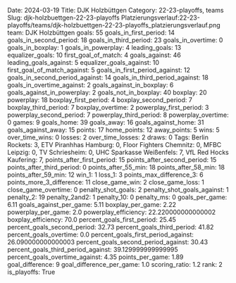 Date: 2024-03-19
Title: DJK Holzbüttgen
Category: 22-23-playoffs, teams
Slug: djk-holzbuettgen-22-23-playoffs
Platzierungsverlauf:22-23-playoffs/teams/djk-holzbuettgen-22-23-playoffs_platzierungsverlauf.png
team: DJK Holzbüttgen
goals: 55
goals_in_first_period: 14
goals_in_second_period: 18
goals_in_third_period: 23
goals_in_overtime: 0
goals_in_boxplay: 1
goals_in_powerplay: 4
leading_goals: 13
equalizer_goals: 10
first_goal_of_match: 4
goals_against: 46
leading_goals_against: 5
equalizer_goals_against: 10
first_goal_of_match_against: 5
goals_in_first_period_against: 12
goals_in_second_period_against: 14
goals_in_third_period_against: 18
goals_in_overtime_against: 2
goals_against_in_boxplay: 6
goals_against_in_powerplay: 2
goals_not_in_boxplay: 40
boxplay: 20
powerplay: 18
boxplay_first_period: 4
boxplay_second_period: 7
boxplay_third_period: 7
boxplay_overtime: 2
powerplay_first_period: 3
powerplay_second_period: 7
powerplay_third_period: 8
powerplay_overtime: 0
games: 9
goals_home: 39
goals_away: 16
goals_against_home: 31
goals_against_away: 15
points: 17
home_points: 12
away_points: 5
wins: 5
over_time_wins: 0
losses: 2
over_time_losses: 2
draws: 0
Tags:  Berlin Rockets: 3,  ETV Piranhhas Hamburg: 0,  Floor Fighters Chemnitz: 0,  MFBC Leipzig: 0,  TV Schriesheim: 0,  UHC Sparkasse Weißenfels: 7,  VfL Red Hocks Kaufering: 7,
points_after_first_period: 15
points_after_second_period: 15
points_after_third_period: 0
points_after_55_min: 18
points_after_58_min: 18
points_after_59_min: 12
win_1: 1
loss_1: 3
points_max_difference_3: 6
points_more_3_difference: 11
close_game_win: 2
close_game_loss: 1
close_game_overtime: 0
penalty_shot_goals: 2
penalty_shot_goals_against: 1
penalty_2: 19
penalty_2and2: 1
penalty_10: 0
penalty_ms: 0
goals_per_game: 6.11
goals_against_per_game: 5.11
boxplay_per_game: 2.22
powerplay_per_game: 2.0
powerplay_efficiency: 22.220000000000002
boxplay_efficiency: 70.0
percent_goals_first_period: 25.45
percent_goals_second_period: 32.73
percent_goals_third_period: 41.82
percent_goals_overtime: 0.0
percent_goals_first_period_against: 26.090000000000003
percent_goals_second_period_against: 30.43
percent_goals_third_period_against: 39.129999999999995
percent_goals_overtime_against: 4.35
points_per_game: 1.89
goal_difference: 9
goal_difference_per_game: 1.0
scoring_ratio: 1.2
rank: 2
is_playoffs: True
